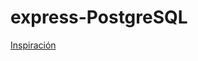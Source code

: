 # express-PostgreSQL

[Inspiración](https://www.atatus.com/blog/building-crud-rest-api-with-node-js-express-js-and-postgresql/)
